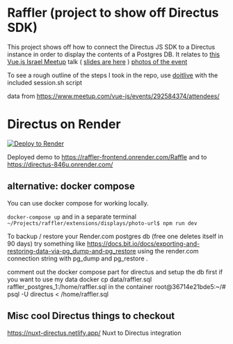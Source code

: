 # Raffler (project to show off Directus SDK)
This project shows off how to connect the Directus JS SDK to a Directus instance in order to display the contents of a Postgres DB.
It relates to [this Vue.js Israel Meetup](https://www.meetup.com/vue-js/events/292584374/) talk ( [slides are here](https://docs.google.com/presentation/d/1bKf_O1RzwxsSemDOckpvSxaURMWIbjZbC_w2QpN2aqw/edit?usp=sharing) ) [photos of the event](https://drive.google.com/drive/folders/19QczKSxmEPJPsAYZQgKiA-vCvm-WMsOq?usp=sharing)

To see a rough outline of the steps I took in the repo, use [doitlive](https://github.com/sloria/doitlive) with the included session.sh script

data from https://www.meetup.com/vue-js/events/292584374/attendees/

# Directus on Render

[![Deploy to Render](https://render.com/images/deploy-to-render-button.svg)](https://render.com/deploy?repo=https://github.com/barakplasma/raffler)

Deployed demo to https://raffler-frontend.onrender.com/Raffle and to https://directus-846u.onrender.com/

## alternative: docker compose
You can use docker compose for working locally.

`docker-compose up`
and in a separate terminal
`~/Projects/raffler/extensions/displays/photo-url$ npm run dev`

To backup / restore your Render.com postgres db (free one deletes itself in 90 days) try something like https://docs.bit.io/docs/exporting-and-restoring-data-via-pg_dump-and-pg_restore using the render.com connection string with pg_dump and pg_restore .

comment out the docker compose part for directus and setup the db first if you want to use my data
docker cp data/raffler.sql raffler_postgres_1:/home/raffler.sql
in the container
root@36714e21bde5:~/# psql -U directus < /home/raffler.sql

## Misc cool Directus things to checkout
https://nuxt-directus.netlify.app/ Nuxt to Directus integration

